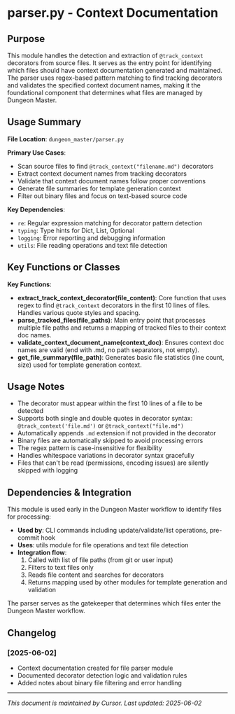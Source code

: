 # parser.py - Context Documentation

## Purpose

This module handles the detection and extraction of `@track_context` decorators from source files. It serves as the entry point for identifying which files should have context documentation generated and maintained. The parser uses regex-based pattern matching to find tracking decorators and validates the specified context document names, making it the foundational component that determines what files are managed by Dungeon Master.

## Usage Summary

**File Location**: `dungeon_master/parser.py`

**Primary Use Cases**:

- Scan source files to find `@track_context("filename.md")` decorators
- Extract context document names from tracking decorators
- Validate that context document names follow proper conventions
- Generate file summaries for template generation context
- Filter out binary files and focus on text-based source code

**Key Dependencies**:

- `re`: Regular expression matching for decorator pattern detection
- `typing`: Type hints for Dict, List, Optional
- `logging`: Error reporting and debugging information
- `utils`: File reading operations and text file detection

## Key Functions or Classes

**Key Functions**:

- **extract_track_context_decorator(file_content)**: Core function that uses regex to find `@track_context` decorators in the first 10 lines of files. Handles various quote styles and spacing.
- **parse_tracked_files(file_paths)**: Main entry point that processes multiple file paths and returns a mapping of tracked files to their context doc names.
- **validate_context_document_name(context_doc)**: Ensures context doc names are valid (end with .md, no path separators, not empty).
- **get_file_summary(file_path)**: Generates basic file statistics (line count, size) used for template generation context.

## Usage Notes

- The decorator must appear within the first 10 lines of a file to be detected
- Supports both single and double quotes in decorator syntax: `@track_context('file.md')` or `@track_context("file.md")`
- Automatically appends `.md` extension if not provided in the decorator
- Binary files are automatically skipped to avoid processing errors
- The regex pattern is case-insensitive for flexibility
- Handles whitespace variations in decorator syntax gracefully
- Files that can't be read (permissions, encoding issues) are silently skipped with logging

## Dependencies & Integration

This module is used early in the Dungeon Master workflow to identify files for processing:

- **Used by**: CLI commands including update/validate/list operations, pre-commit hook
- **Uses**: utils module for file operations and text file detection
- **Integration flow**:
  1. Called with list of file paths (from git or user input)
  2. Filters to text files only
  3. Reads file content and searches for decorators
  4. Returns mapping used by other modules for template generation and validation

The parser serves as the gatekeeper that determines which files enter the Dungeon Master workflow.

## Changelog

### [2025-06-02]

- Context documentation created for file parser module
- Documented decorator detection logic and validation rules
- Added notes about binary file filtering and error handling

---

_This document is maintained by Cursor. Last updated: 2025-06-02_
